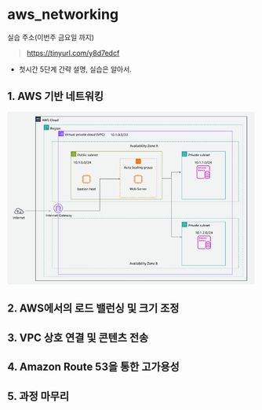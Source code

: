 # aws_networking

실습 주소(이번주 금요일 까지)
> https://tinyurl.com/y8d7edcf

- 첫시간
5단계 간략 설명, 실습은 알아서.

## 1. AWS 기반 네트워킹
![alt text](AWS_기반_네트워킹.png)
## 2. AWS에서의 로드 밸런싱 및 크기 조정

## 3. VPC 상호 연결 및 콘텐츠 전송

## 4. Amazon Route 53을 통한 고가용성

## 5. 과정 마무리